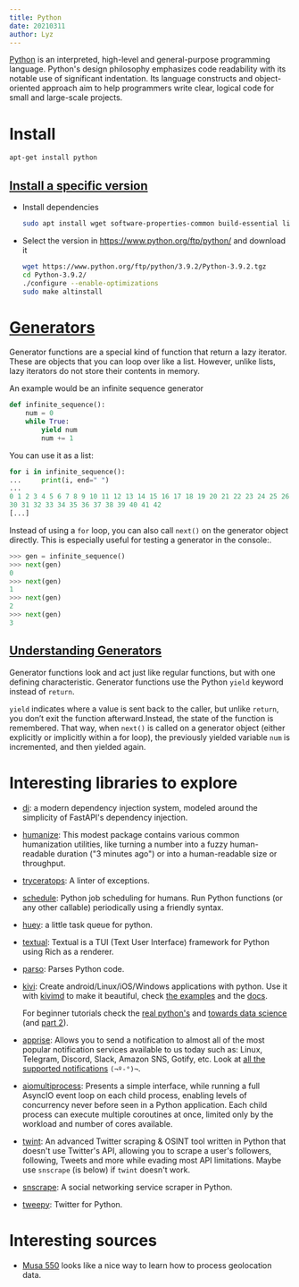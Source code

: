 ```yaml
---
title: Python
date: 20210311
author: Lyz
---
```


[Python](https://en.wikipedia.org/wiki/Python_%28programming_language%29) is an
interpreted, high-level and general-purpose programming language. Python's
design philosophy emphasizes code readability with its notable use of
significant indentation. Its language constructs and object-oriented approach
aim to help programmers write clear, logical code for small and large-scale
projects.

# Install

```bash
apt-get install python
```

## [Install a specific version](https://bobcares.com/blog/how-to-install-python-3-9-on-debian-10/)

* Install dependencies
    ```bash
    sudo apt install wget software-properties-common build-essential libnss3-dev zlib1g-dev libgdbm-dev libncurses5-dev libssl-dev libffi-dev libreadline-dev libsqlite3-dev libbz2-dev
    ```

* Select the version in https://www.python.org/ftp/python/ and download it
    ```bash
    wget https://www.python.org/ftp/python/3.9.2/Python-3.9.2.tgz
    cd Python-3.9.2/
    ./configure --enable-optimizations
    sudo make altinstall
    ```

# [Generators](https://realpython.com/introduction-to-python-generators/)

Generator functions are a special kind of function that return a lazy iterator.
These are objects that you can loop over like a list. However, unlike lists,
lazy iterators do not store their contents in memory.

An example would be an infinite sequence generator

```python
def infinite_sequence():
    num = 0
    while True:
        yield num
        num += 1
```

You can use it as a list:

```python
for i in infinite_sequence():
...     print(i, end=" ")
...
0 1 2 3 4 5 6 7 8 9 10 11 12 13 14 15 16 17 18 19 20 21 22 23 24 25 26 27 28 29
30 31 32 33 34 35 36 37 38 39 40 41 42
[...]
```

Instead of using a `for` loop, you can also call `next()` on the generator object
directly. This is especially useful for testing a generator in the console:.

```python
>>> gen = infinite_sequence()
>>> next(gen)
0
>>> next(gen)
1
>>> next(gen)
2
>>> next(gen)
3
```

## [Understanding Generators](https://realpython.com/introduction-to-python-generators/#understanding-generators)

Generator functions look and act just like regular functions, but with one
defining characteristic. Generator functions use the Python `yield` keyword
instead of `return`.

`yield` indicates where a value is sent back to the caller, but unlike `return`,
you don’t exit the function afterward.Instead, the state of the function is
remembered. That way, when `next()` is called on a generator object (either
explicitly or implicitly within a for loop), the previously yielded variable
`num` is incremented, and then yielded again.



# Interesting libraries to explore

* [di](https://www.adriangb.com/di/0.36.0/): a modern dependency injection
    system, modeled around the simplicity of FastAPI's dependency injection.
* [humanize](https://github.com/python-humanize/humanize): This modest package
    contains various common humanization utilities, like turning a number into
    a fuzzy human-readable duration ("3 minutes ago") or into a human-readable
    size or throughput.
* [tryceratops](https://github.com/guilatrova/tryceratops): A linter of
    exceptions.
* [schedule](https://github.com/dbader/schedule): Python job scheduling for
    humans. Run Python functions (or any other callable) periodically using
    a friendly syntax.
* [huey](https://github.com/coleifer/huey): a little task queue for python.
* [textual](https://github.com/willmcgugan/textual): Textual is a TUI (Text User
    Interface) framework for Python using Rich as a renderer.
* [parso](https://github.com/davidhalter/parso): Parses Python code.
* [kivi](https://kivy.org/): Create android/Linux/iOS/Windows applications with
    python. Use it with [kivimd](https://github.com/kivymd/KivyMD) to make it beautiful,
    check [the examples](https://github.com/HeaTTheatR/Articles) and the
    [docs](https://kivymd.readthedocs.io/en/latest/).

    For beginner tutorials check the [real
    python's](https://realpython.com/mobile-app-kivy-python/) and [towards data
    science](https://towardsdatascience.com/building-android-apps-with-python-part-1-603820bebde8?gi=9a0166808127)
    (and [part
    2](https://medium.com/swlh/building-android-apps-with-python-part-2-1d8e78ef9166)).
* [apprise](https://github.com/caronc/apprise): Allows you to send
    a notification to almost all of the most popular notification services
    available to us today such as: Linux, Telegram, Discord, Slack, Amazon SNS,
    Gotify, etc. Look at [all the supported
    notifications](https://github.com/caronc/apprise#supported-notifications)
    `(¬º-°)¬`.
* [aiomultiprocess](https://github.com/omnilib/aiomultiprocess): Presents
    a simple interface, while running a full AsyncIO event loop on each child
    process, enabling levels of concurrency never before seen in a Python
    application. Each child process can execute multiple coroutines at once,
    limited only by the workload and number of cores available.
* [twint](https://github.com/twintproject/twint): An advanced Twitter scraping
    & OSINT tool written in Python that doesn't use Twitter's API, allowing you
    to scrape a user's followers, following, Tweets and more while evading most
    API limitations. Maybe use `snscrape` (is below) if `twint` doesn't work.
* [snscrape](https://github.com/JustAnotherArchivist/snscrape): A social
    networking service scraper in Python.
* [tweepy](https://github.com/tweepy/tweepy): Twitter for Python.

# Interesting sources

* [Musa 550](https://musa-550-fall-2020.github.io/) looks like a nice way to
    learn how to process geolocation data.
